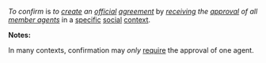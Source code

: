 *To confirm* is *to [create](https://github.com/gcassel/Modular-Organization-Terminology/blob/master/terms/create.md) an [official](https://github.com/gcassel/Modular-Organization-Terminology/blob/master/terms/official.md) [agreement](https://github.com/gcassel/Modular-Organization-Terminology/blob/master/terms/agreement.md)* by *[receiving](https://github.com/gcassel/Modular-Organization-Terminology/blob/master/terms/receive.md) the [approval](https://github.com/gcassel/Modular-Organization-Terminology/blob/master/terms/approve.md) of all [member agents](https://github.com/gcassel/Modular-Organization-Terminology/blob/master/compound-terms/member-agent.md)* in a [specific](https://github.com/gcassel/Modular-Organization-Terminology/blob/master/terms/specific.md) [social](https://github.com/gcassel/Modular-Organization-Terminology/blob/master/terms/social.md) [context](https://github.com/gcassel/Modular-Organization-Terminology/blob/master/terms/context.md).

**Notes:**

In many contexts, confirmation may *only* [require](https://github.com/gcassel/Modular-Organization-Terminology/blob/master/terms/require.md) the approval of one agent.   
